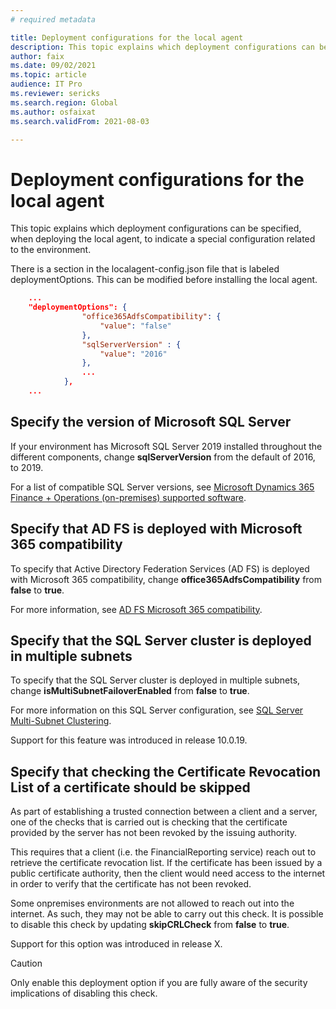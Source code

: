 ```yaml
---
# required metadata

title: Deployment configurations for the local agent
description: This topic explains which deployment configurations can be specified, when deploying the local agent, to indicate a special configuration related to the environment.
author: faix
ms.date: 09/02/2021
ms.topic: article
audience: IT Pro
ms.reviewer: sericks
ms.search.region: Global
ms.author: osfaixat
ms.search.validFrom: 2021-08-03

---
```


# Deployment configurations for the local agent

This topic explains which deployment configurations can be specified, when deploying the local agent, to indicate a special configuration related to the environment.

There is a section in the localagent-config.json file that is labeled deploymentOptions. This can be modified before installing the local agent.

```json
    ...
    "deploymentOptions": {
				"office365AdfsCompatibility": {
					"value": "false"
				},
				"sqlServerVersion" : {
					"value": "2016"
				},
				...
			},
    ...
```

## Specify the version of Microsoft SQL Server

If your environment has Microsoft SQL Server 2019 installed throughout the different components, change **sqlServerVersion** from the default of 2016, to 2019.

For a list of compatible SQL Server versions, see [Microsoft Dynamics 365 Finance + Operations (on-premises) supported software](./onprem-compatibility.md).

## Specify that AD FS is deployed with Microsoft 365 compatibility

To specify that Active Directory Federation Services (AD FS) is deployed with Microsoft 365 compatibility, change **office365AdfsCompatibility** from **false** to **true**.

For more information, see [AD FS Microsoft 365 compatibility](./onprem-adfscompatibility.md).

## Specify that the SQL Server cluster is deployed in multiple subnets

To specify that the SQL Server cluster is deployed in multiple subnets, change **isMultiSubnetFailoverEnabled** from **false** to **true**.

For more information on this SQL Server configuration, see [SQL Server Multi-Subnet Clustering](/sql/sql-server/failover-clusters/windows/sql-server-multi-subnet-clustering-sql-server).

Support for this feature was introduced in release 10.0.19.

## Specify that checking the Certificate Revocation List of a certificate should be skipped

As part of establishing a trusted connection between a client and a server, one of the checks that is carried out is checking that the certificate provided by the server has not been revoked by the issuing authority.

This requires that a client (i.e. the FinancialReporting service) reach out to retrieve the certificate revocation list. If the certificate has been issued by a public certificate authority, then the client would need access to the internet in order to verify that the certificate has not been revoked.

Some onpremises environments are not allowed to reach out into the internet. As such, they may not be able to carry out this check. It is possible to disable this check by updating **skipCRLCheck** from **false** to **true**.

Support for this option was introduced in release X.

> [!CAUTION]
> Only enable this deployment option if you are fully aware of the security implications of disabling this check.
